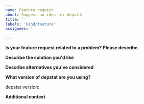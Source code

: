 ```yaml
---
name: Feature request
about: Suggest an idea for depstat
title: ''
labels: 'kind/feature'
assignees: ''

---
```


<!-- Please answer these questions before submitting your feature request. Thanks! -->

**Is your feature request related to a problem? Please describe.**
<!-- A clear and concise description of what the problem is. Ex. I'm always frustrated when [...] -->

**Describe the solution you'd like**
<!-- A clear and concise description of what you want to happen. -->

**Describe alternatives you've considered**
<!-- A clear and concise description of any alternative solutions or features you've considered. -->

**What version of depstat are you using?**

depstat version:

**Additional context**
<!-- Add any other context or screenshots about the feature request here. -->